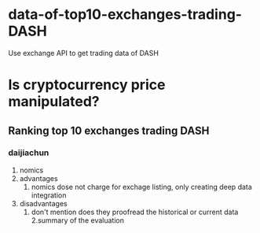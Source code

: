 
# data-of-top10-exchanges-trading-DASH
Use exchange API to get trading data of DASH


# Is cryptocurrency price manipulated?

## Ranking top 10 exchanges trading DASH

### daijiachun
1. nomics 
 1. advantages
    1. nomics dose not charge for exchage listing, only creating deep data integration
 2. disadvantages
    1. don't mention does they proofread the historical or current data 
2.summary of the evaluation
